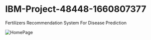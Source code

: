 # IBM-Project-48448-1660807377
Fertilizers Recommendation System For Disease Prediction

![HomePage](https://user-images.githubusercontent.com/77227281/202867141-bb7cc955-4407-4f7b-ae72-5c7faf48587e.jpeg)
